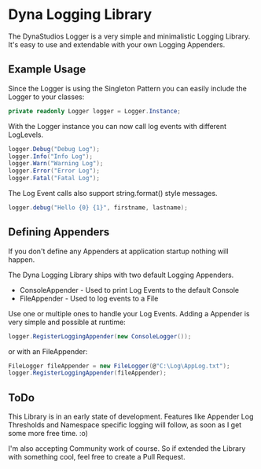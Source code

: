 Dyna Logging Library
=======
The DynaStudios Logger is a very simple and minimalistic Logging Library. It's easy to use and extendable with your own Logging Appenders.

## Example Usage ##
Since the Logger is using the Singleton Pattern you can easily include the Logger to your classes:

```C#
private readonly Logger logger = Logger.Instance;
```

With the Logger instance you can now call log events with different LogLevels.

```C#
logger.Debug("Debug Log");
logger.Info("Info Log");
logger.Warn("Warning Log");
logger.Error("Error Log");
logger.Fatal("Fatal Log");
```

The Log Event calls also support string.format() style messages.

```C#
logger.debug("Hello {0} {1}", firstname, lastname);
```

## Defining Appenders ##
If you don't define any Appenders at application startup nothing will happen.

The Dyna Logging Library ships with two default Logging Appenders.

- ConsoleAppender - Used to print Log Events to the default Console
- FileAppender - Used to log events to a File

Use one or multiple ones to handle your Log Events. Adding a Appender is very simple and possible at runtime:

```C#
logger.RegisterLoggingAppender(new ConsoleLogger());
```

or with an FileAppender:

```C#
FileLogger fileAppender = new FileLogger(@"C:\Log\AppLog.txt");
logger.RegisterLoggingAppender(fileAppender);
```

## ToDo ##
This Library is in an early state of development. Features like Appender Log Thresholds and Namespace specific logging will follow, as soon as I get some more free time. :o)

I'm also accepting Community work of course. So if extended the Library with something cool, feel free to create a Pull Request.